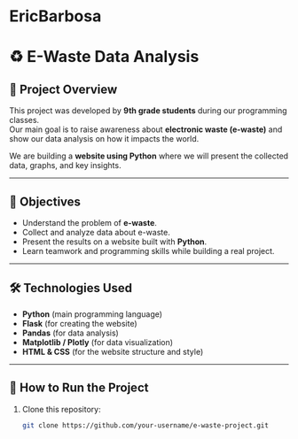# EricBarbosa
# ♻️ E-Waste Data Analysis

## 📌 Project Overview
This project was developed by **9th grade students** during our programming classes.  
Our main goal is to raise awareness about **electronic waste (e-waste)** and show our data analysis on how it impacts the world.  

We are building a **website using Python** where we will present the collected data, graphs, and key insights.

---

## 🎯 Objectives
- Understand the problem of **e-waste**.  
- Collect and analyze data about e-waste.  
- Present the results on a website built with **Python**.  
- Learn teamwork and programming skills while building a real project.  

---

## 🛠️ Technologies Used
- **Python** (main programming language)  
- **Flask** (for creating the website)  
- **Pandas** (for data analysis)  
- **Matplotlib / Plotly** (for data visualization)  
- **HTML & CSS** (for the website structure and style)  

---

## 🚀 How to Run the Project
1. Clone this repository:
   ```bash
   git clone https://github.com/your-username/e-waste-project.git

